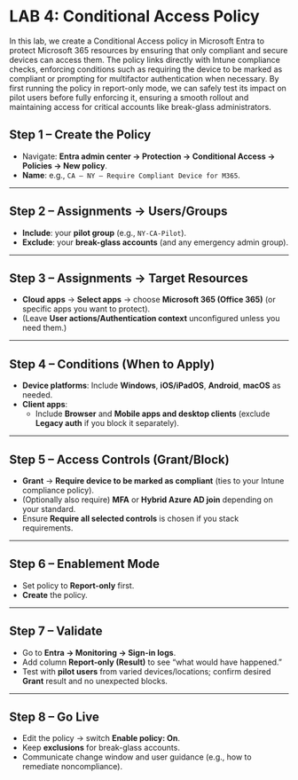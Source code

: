 # LAB 4: Conditional Access Policy

In this lab, we create a Conditional Access policy in Microsoft Entra to protect Microsoft 365 resources by ensuring that only compliant and secure devices can access them. The policy links directly with Intune compliance checks, enforcing conditions such as requiring the device to be marked as compliant or prompting for multifactor authentication when necessary. By first running the policy in report-only mode, we can safely test its impact on pilot users before fully enforcing it, ensuring a smooth rollout and maintaining access for critical accounts like break-glass administrators.

## **Step 1 – Create the Policy**

- Navigate: **Entra admin center → Protection → Conditional Access → Policies → New policy**.
- **Name**: e.g., `CA – NY – Require Compliant Device for M365`.

---

## **Step 2 – Assignments → Users/Groups**

- **Include**: your **pilot group** (e.g., `NY-CA-Pilot`).
- **Exclude**: your **break-glass accounts** (and any emergency admin group).

---

## **Step 3 – Assignments → Target Resources**

- **Cloud apps** → **Select apps** → choose **Microsoft 365 (Office 365)** (or specific apps you want to protect).
- (Leave **User actions/Authentication context** unconfigured unless you need them.)

---

## **Step 4 – Conditions (When to Apply)**

- **Device platforms**: Include **Windows**, **iOS/iPadOS**, **Android**, **macOS** as needed.
- **Client apps**:
    - Include **Browser** and **Mobile apps and desktop clients** (exclude **Legacy auth** if you block it separately).

---

## **Step 5 – Access Controls (Grant/Block)**

- **Grant** → **Require device to be marked as compliant** (ties to your Intune compliance policy).
- (Optionally also require) **MFA** or **Hybrid Azure AD join** depending on your standard.
- Ensure **Require all selected controls** is chosen if you stack requirements.

---

## **Step 6 – Enablement Mode**

- Set policy to **Report-only** first.
- **Create** the policy.

---

## **Step 7 – Validate**

- Go to **Entra → Monitoring → Sign-in logs**.
- Add column **Report-only (Result)** to see “what would have happened.”
- Test with **pilot users** from varied devices/locations; confirm desired **Grant** result and no unexpected blocks.

---

## **Step 8 – Go Live**

- Edit the policy → switch **Enable policy: On**.
- Keep **exclusions** for break-glass accounts.
- Communicate change window and user guidance (e.g., how to remediate noncompliance).
